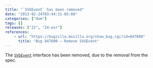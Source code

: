 ```yaml
---
title: "`SVGEvent` has been removed"
date: "2013-02-24T03:44:31-05:00"
categories: ["dom"]
tags: []
releases: ["22", "24-esr"]
references:
    - url: "https://bugzilla.mozilla.org/show_bug.cgi?id=847600"
      title: "Bug 847600 – Remove SVGEvent"
---
```

The [`SVGEvent`](https://developer.mozilla.org/docs/Web/API/SVGEvent) interface has been removed, due to the removal from the spec.
